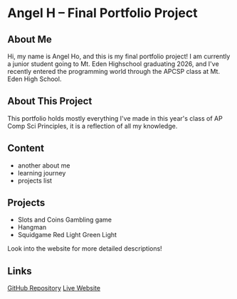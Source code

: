# Angel H – Final Portfolio Project

## About Me
Hi, my name is Angel Ho, and this is my final portfolio project! I am currently a junior student going to Mt. Eden Highschool graduating 2026, and I've recently entered the programming world through the APCSP class at Mt. Eden High School.

## About This Project
This portfolio holds mostly everything I've made in this year's class of AP Comp Sci Principles, it is a reflection of all my knowledge.

## Content
- another about me
- learning journey
- projects list
## Projects
- Slots and Coins Gambling game
- Hangman
- Squidgame Red Light Green Light

Look into the website for more detailed descriptions!

## Links
[GitHub Repository](https://github.com/fortniteblaster75/Final-Project/tree/main)
[Live Website](https://fortniteblaster75.github.io/Final-Project/#projects)
